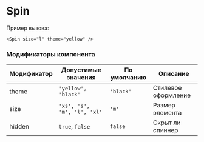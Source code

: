 # Spin

Пример вызова:

```
<Spin size="l" theme="yellow" />
```

### Модификаторы компонента

| Модификатор | Допустимые значения          | По умолчанию | Описание |
| ----------- | ---------------------------- | ------------ |-------- |
| theme       | `'yellow', 'black'`          | `'black'`    | Стилевое оформление |
| size        | `'xs', 's', 'm', 'l', 'xl'`  | `'m'`        | Размер элемента |
| hidden      | `true`, `false`              | `false`      | Скрыт ли спиннер |
